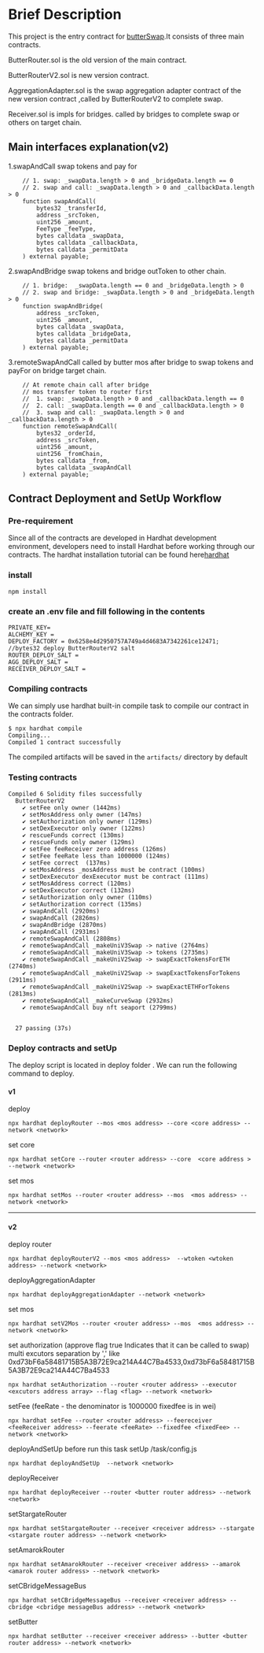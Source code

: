 # Brief Description

This project is  the entry contract for [butterSwap](https://butterswap.io).It consists of three main contracts.

ButterRouter.sol is  the old version of the main contract.

ButterRouterV2.sol  is new version contract.

AggregationAdapter.sol  is the swap aggregation adapter contract of the new version contract ,called by ButterRouterV2  to complete swap.

Receiver.sol is impls for bridges. called by bridges to complete swap or others on target chain.

## Main interfaces explanation(v2)

1.swapAndCall  swap tokens and pay for

```solidity
    // 1. swap: _swapData.length > 0 and _bridgeData.length == 0
    // 2. swap and call: _swapData.length > 0 and _callbackData.length > 0
    function swapAndCall(
        bytes32 _transferId,
        address _srcToken,
        uint256 _amount,
        FeeType _feeType,
        bytes calldata _swapData,
        bytes calldata _callbackData,
        bytes calldata _permitData
    ) external payable;
```

2.swapAndBridge swap tokens and bridge outToken to other chain.

```solidity
    // 1. bridge:  _swapData.length == 0 and _bridgeData.length > 0
    // 2. swap and bridge: _swapData.length > 0 and _bridgeData.length > 0
    function swapAndBridge(
        address _srcToken,
        uint256 _amount,
        bytes calldata _swapData,
        bytes calldata _bridgeData,
        bytes calldata _permitData
    ) external payable;
```

3.remoteSwapAndCall called by butter mos after bridge to swap tokens and payFor on bridge target chain.

```solidity
    // At remote chain call after bridge
    // mos transfer token to router first
    //  1. swap: _swapData.length > 0 and _callbackData.length == 0
    //  2. call: _swapData.length == 0 and _callbackData.length > 0
    //  3. swap and call: _swapData.length > 0 and _callbackData.length > 0
    function remoteSwapAndCall(
        bytes32 _orderId,
        address _srcToken,
        uint256 _amount,
        uint256 _fromChain,
        bytes calldata _from,
        bytes calldata _swapAndCall
    ) external payable;
```

## Contract Deployment and SetUp Workflow

### Pre-requirement

Since all of the contracts are developed in Hardhat development environment, developers need to install Hardhat before working through our contracts. The hardhat installation tutorial can be found here[hardhat](https://hardhat.org/hardhat-runner/docs/getting-started#installation)

### install

```shell
npm install
```

### create an .env file and fill following in the contents

```
PRIVATE_KEY=
ALCHEMY_KEY = 
DEPLOY_FACTORY = 0x6258e4d2950757A749a4d4683A7342261ce12471;
//bytes32 deploy ButterRouterV2 salt
ROUTER_DEPLOY_SALT = 
AGG_DEPLOY_SALT = 
RECEIVER_DEPLOY_SALT = 
```

### Compiling contracts

We can simply use hardhat built-in compile task to compile our contract in the contracts folder.

```
$ npx hardhat compile
Compiling...
Compiled 1 contract successfully
```

The compiled artifacts will be saved in the `artifacts/` directory by default

### Testing contracts

```
Compiled 6 Solidity files successfully
  ButterRouterV2
    ✔ setFee only owner (1442ms)
    ✔ setMosAddress only owner (147ms)
    ✔ setAuthorization only owner (129ms)
    ✔ setDexExecutor only owner (122ms)
    ✔ rescueFunds correct (130ms)
    ✔ rescueFunds only owner (129ms)
    ✔ setFee feeReceiver zero address (126ms)
    ✔ setFee feeRate less than 1000000 (124ms)
    ✔ setFee correct  (137ms)
    ✔ setMosAddress _mosAddress must be contract (100ms)
    ✔ setDexExecutor dexExecutor must be contract (111ms)
    ✔ setMosAddress correct (120ms)
    ✔ setDexExecutor correct (132ms)
    ✔ setAuthorization only owner (110ms)
    ✔ setAuthorization correct (135ms)
    ✔ swapAndCall (2920ms)
    ✔ swapAndCall (2826ms)
    ✔ swapAndBridge (2870ms)
    ✔ swapAndCall (2931ms)
    ✔ remoteSwapAndCall (2808ms)
    ✔ remoteSwapAndCall _makeUniV3Swap -> native (2764ms)
    ✔ remoteSwapAndCall _makeUniV3Swap -> tokens (2735ms)
    ✔ remoteSwapAndCall _makeUniV2Swap -> swapExactTokensForETH (2740ms)
    ✔ remoteSwapAndCall _makeUniV2Swap -> swapExactTokensForTokens (2911ms)
    ✔ remoteSwapAndCall _makeUniV2Swap -> swapExactETHForTokens (2813ms)
    ✔ remoteSwapAndCall _makeCurveSwap (2932ms)
    ✔ remoteSwapAndCall buy nft seaport (2799ms)


  27 passing (37s)
```

### Deploy contracts and setUp

The deploy script is located in deploy folder . We can run the following command to deploy.

#### v1

deploy

```
npx hardhat deployRouter --mos <mos address> --core <core address> --network <network>
```

set core

```
npx hardhat setCore --router <router address> --core  <core address > --network <network>
```

set mos

```
npx hardhat setMos --router <router address> --mos  <mos address> --network <network>
```

---

#### v2

deploy router

```
npx hardhat deployRouterV2 --mos <mos address>  --wtoken <wtoken address> --network <network>
```

deployAggregationAdapter

```
npx hardhat deployAggregationAdapter --network <network>
```

set mos

```
npx hardhat setV2Mos --router <router address> --mos  <mos address> --network <network>
```

set authorization  (approve flag true  Indicates that it can be called to swap)  multi excutors separation by ',' like 0xd73bF6a58481715B5A3B72E9ca214A44C7Ba4533,0xd73bF6a58481715B5A3B72E9ca214A44C7Ba4533

```
npx hardhat setAuthorization --router <router address> --executor <excutors address array> --flag <flag> --network <network>
```

 setFee  (feeRate - the denominator is 1000000  fixedfee is in wei)

```
npx hardhat setFee --router <router address> --feereceiver <feeReceiver address> --feerate <feeRate> --fixedfee <fixedFee> --network <network>
```

deployAndSetUp  before run this task setUp /task/config.js

```
npx hardhat deployAndSetUp  --network <network>
```

deployReceiver

```shell
npx hardhat deployReceiver --router <butter router address> --network <network>
```

setStargateRouter

```shell
npx hardhat setStargateRouter --receiver <receiver address> --stargate <stargate router address> --network <network>
```

setAmarokRouter

```shell
npx hardhat setAmarokRouter --receiver <receiver address> --amarok <amarok router address> --network <network>
```

setCBridgeMessageBus

```shell
npx hardhat setCBridgeMessageBus --receiver <receiver address> --cbridge <cbridge messageBus address> --network <network>
```

setButter

```shell
npx hardhat setButter --receiver <receiver address> --butter <butter router address> --network <network>
```
